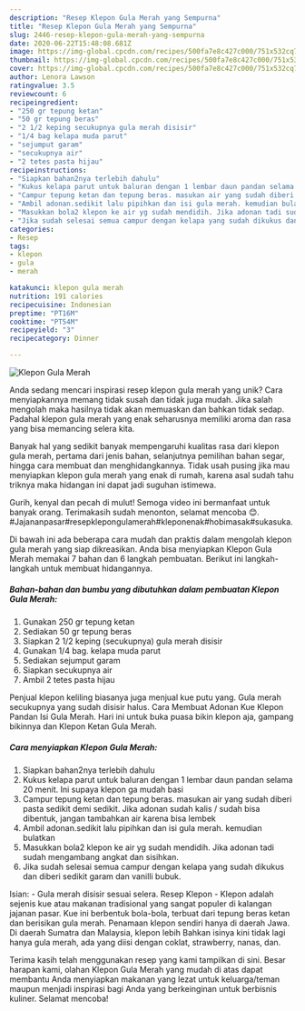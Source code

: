 ```yaml
---
description: "Resep Klepon Gula Merah yang Sempurna"
title: "Resep Klepon Gula Merah yang Sempurna"
slug: 2446-resep-klepon-gula-merah-yang-sempurna
date: 2020-06-22T15:48:08.681Z
image: https://img-global.cpcdn.com/recipes/500fa7e8c427c000/751x532cq70/klepon-gula-merah-foto-resep-utama.jpg
thumbnail: https://img-global.cpcdn.com/recipes/500fa7e8c427c000/751x532cq70/klepon-gula-merah-foto-resep-utama.jpg
cover: https://img-global.cpcdn.com/recipes/500fa7e8c427c000/751x532cq70/klepon-gula-merah-foto-resep-utama.jpg
author: Lenora Lawson
ratingvalue: 3.5
reviewcount: 6
recipeingredient:
- "250 gr tepung ketan"
- "50 gr tepung beras"
- "2 1/2 keping secukupnya gula merah disisir"
- "1/4 bag kelapa muda parut"
- "sejumput garam"
- "secukupnya air"
- "2 tetes pasta hijau"
recipeinstructions:
- "Siapkan bahan2nya terlebih dahulu"
- "Kukus kelapa parut untuk baluran dengan 1 lembar daun pandan selama 20 menit. Ini supaya klepon ga mudah basi"
- "Campur tepung ketan dan tepung beras. masukan air yang sudah diberi pasta sedikit demi sedikit. Jika adonan sudah kalis / sudah bisa dibentuk, jangan tambahkan air karena bisa lembek"
- "Ambil adonan.sedikit lalu pipihkan dan isi gula merah. kemudian bulatkan"
- "Masukkan bola2 klepon ke air yg sudah mendidih. Jika adonan tadi sudah mengambang angkat dan sisihkan."
- "Jika sudah selesai semua campur dengan kelapa yang sudah dikukus dan diberi sedikit garam dan vanilli bubuk."
categories:
- Resep
tags:
- klepon
- gula
- merah

katakunci: klepon gula merah 
nutrition: 191 calories
recipecuisine: Indonesian
preptime: "PT16M"
cooktime: "PT54M"
recipeyield: "3"
recipecategory: Dinner

---
```



![Klepon Gula Merah](https://img-global.cpcdn.com/recipes/500fa7e8c427c000/751x532cq70/klepon-gula-merah-foto-resep-utama.jpg)

Anda sedang mencari inspirasi resep klepon gula merah yang unik? Cara menyiapkannya memang tidak susah dan tidak juga mudah. Jika salah mengolah maka hasilnya tidak akan memuaskan dan bahkan tidak sedap. Padahal klepon gula merah yang enak seharusnya memiliki aroma dan rasa yang bisa memancing selera kita.

Banyak hal yang sedikit banyak mempengaruhi kualitas rasa dari klepon gula merah, pertama dari jenis bahan, selanjutnya pemilihan bahan segar, hingga cara membuat dan menghidangkannya. Tidak usah pusing jika mau menyiapkan klepon gula merah yang enak di rumah, karena asal sudah tahu triknya maka hidangan ini dapat jadi suguhan istimewa.

Gurih, kenyal dan pecah di mulut! Semoga video ini bermanfaat untuk banyak orang. Terimakasih sudah menonton, selamat mencoba 😊. #Jajananpasar#resepklepongulamerah#kleponenak#hobimasak#sukasuka.


Di bawah ini ada beberapa cara mudah dan praktis dalam mengolah klepon gula merah yang siap dikreasikan. Anda bisa menyiapkan Klepon Gula Merah memakai 7 bahan dan 6 langkah pembuatan. Berikut ini langkah-langkah untuk membuat hidangannya.

<!--inarticleads1-->

##### Bahan-bahan dan bumbu yang dibutuhkan dalam pembuatan Klepon Gula Merah:

1. Gunakan 250 gr tepung ketan
1. Sediakan 50 gr tepung beras
1. Siapkan 2 1/2 keping (secukupnya) gula merah disisir
1. Gunakan 1/4 bag. kelapa muda parut
1. Sediakan sejumput garam
1. Siapkan secukupnya air
1. Ambil 2 tetes pasta hijau


Penjual klepon keliling biasanya juga menjual kue putu yang. Gula merah secukupnya yang sudah disisir halus. Cara Membuat Adonan Kue Klepon Pandan Isi Gula Merah. Hari ini untuk buka puasa bikin klepon aja, gampang bikinnya dan Klepon Ketan Gula Merah. 

<!--inarticleads2-->

##### Cara menyiapkan Klepon Gula Merah:

1. Siapkan bahan2nya terlebih dahulu
1. Kukus kelapa parut untuk baluran dengan 1 lembar daun pandan selama 20 menit. Ini supaya klepon ga mudah basi
1. Campur tepung ketan dan tepung beras. masukan air yang sudah diberi pasta sedikit demi sedikit. Jika adonan sudah kalis / sudah bisa dibentuk, jangan tambahkan air karena bisa lembek
1. Ambil adonan.sedikit lalu pipihkan dan isi gula merah. kemudian bulatkan
1. Masukkan bola2 klepon ke air yg sudah mendidih. Jika adonan tadi sudah mengambang angkat dan sisihkan.
1. Jika sudah selesai semua campur dengan kelapa yang sudah dikukus dan diberi sedikit garam dan vanilli bubuk.


Isian: - Gula merah disisir sesuai selera. Resep Klepon - Klepon adalah sejenis kue atau makanan tradisional yang sangat populer di kalangan jajanan pasar. Kue ini berbentuk bola-bola, terbuat dari tepung beras ketan dan berisikan gula merah. Penamaan klepon sendiri hanya di daerah Jawa. Di daerah Sumatra dan Malaysia, klepon lebih Bahkan isinya kini tidak lagi hanya gula merah, ada yang diisi dengan coklat, strawberry, nanas, dan. 

Terima kasih telah menggunakan resep yang kami tampilkan di sini. Besar harapan kami, olahan Klepon Gula Merah yang mudah di atas dapat membantu Anda menyiapkan makanan yang lezat untuk keluarga/teman maupun menjadi inspirasi bagi Anda yang berkeinginan untuk berbisnis kuliner. Selamat mencoba!
